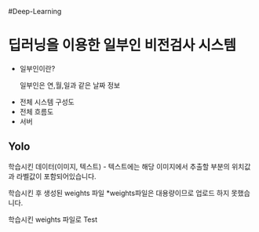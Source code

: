 #Deep-Learning
<h1>딥러닝을 이용한 일부인 비전검사 시스템</h1>
<ul>
  <li>일부인이란?</li>
  <p>일부인은 연,월,일과 같은 날짜 정보
  <li>전체 시스템 구성도</li>
  <li>전체 흐름도</li>
  <li>서버</li>
</ul>

<h2>Yolo</h2>
학습시킨 데이터(이미지, 텍스트)
- 텍스트에는 해당 이미지에서 추출할 부분의 위치값과 라벨값이 포함되어있습니다.

학습시킨 후 생성된 weights 파일
*weights파일은 대용량이므로 업로드 하지 못했습니다.

학습시킨 weights 파일로 Test
    
    
    
